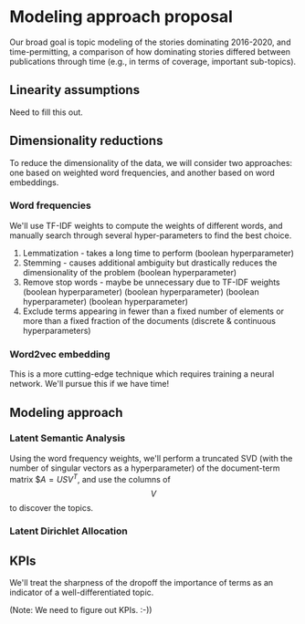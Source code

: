 # Modeling approach proposal

Our broad goal is topic modeling of the stories dominating 2016-2020, and time-permitting, a comparison of how dominating stories differed between publications through time (e.g., in terms of coverage, important sub-topics).

## Linearity assumptions

Need to fill this out.

## Dimensionality reductions

To reduce the dimensionality of the data, we will consider two approaches: one based on weighted word frequencies, and another based on word embeddings.

### Word frequencies

We'll use TF-IDF weights to compute the weights of different words, and manually search through several hyper-parameters to find the best choice.

 1. Lemmatization - takes a long time to perform (boolean hyperparameter)
 2. Stemming - causes additional ambiguity but drastically reduces the dimensionality of the problem (boolean hyperparameter)
 3. Remove stop words - maybe be unnecessary due to TF-IDF weights (boolean hyperparameter) (boolean hyperparameter) (boolean hyperparameter) (boolean hyperparameter)
 4. Exclude terms appearing in fewer than a fixed number of elements or more than a fixed fraction of the documents (discrete & continuous hyperparameters)

### Word2vec embedding

This is a more cutting-edge technique which requires training a neural network. We'll pursue this if we have time!

## Modeling approach

### Latent Semantic Analysis

Using the word frequency weights, we'll perform a truncated SVD (with the number of singular vectors as a hyperparameter) of the document-term matrix $$A = USV^T$, and use the columns of $$V$$ to discover the topics.

### Latent Dirichlet Allocation

## KPIs

We'll treat the sharpness of the dropoff the importance of terms as an indicator of a well-differentiated topic.

(Note: We need to figure out KPIs. :-))
